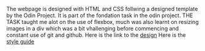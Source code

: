 The webpage is designed with HTML and CSS follwing a designed template by the Odin Project. It is part of the fondation task in the odin project.
THE TASK taught me alot on the use of flexbox, much was also learnt on resizing images in a div which was a bit vhallenging before commencing and constant use of git and github.
Here is the link to the [design](https://cdn.statically.io/gh/TheOdinProject/curriculum/main/foundations/html_css/project/odin-project.png)
Here is the [style guide](https://cdn.statically.io/gh/TheOdinProject/curriculum/main/foundations/html_css/project/colors_and_stuff.png)